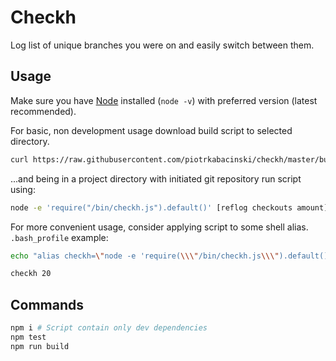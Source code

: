 # Checkh

Log list of unique branches you were on and easily switch between them.

## Usage

Make sure you have [Node](https://nodejs.org/) installed (`node -v`) with preferred version (latest recommended).

For basic, non development usage download build script to selected directory.

```Bash
curl https://raw.githubusercontent.com/piotrkabacinski/checkh/master/build/checkh.js --output /bin/checkh.js
```

...and being in a project directory with initiated git repository run script using:

```Bash
node -e 'require("/bin/checkh.js").default()' [reflog checkouts amount]
```

For more convenient usage, consider applying script to some shell alias. `.bash_profile` example:

```Bash
echo "alias checkh=\"node -e 'require(\\\"/bin/checkh.js\\\").default()'\"" >> ~/.bash_profile

checkh 20
```

## Commands

```Bash
npm i # Script contain only dev dependencies
npm test
npm run build
```

